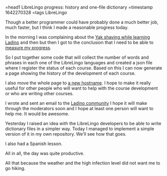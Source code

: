 =head1 LibreLingo progress: history and one-file dictionary
=timestamp 1642270328
=tags LibreLingo



Though a better programmer could have probably done a much better job, much faster, but I think I made a reasonable progress today.



In the morning I was complaining about the <a href="/yak-shaving-for-ladino.html">Yak shaving while learning Ladino</a> and then
but then I got to the conclusion that I need to be able to <a href="/measuring-progress-with-ladino.html">measure my progress</a>.

So I put together some code that will collect the number of words and phrases in each one of the LibreLingo languages and created
a json file where I register the status of each course. Based on this I can now generate a page showing the history of the development
of each course.

I also move the whole page to <a href="https://lili.szabgab.com/">a new hostname</a>.
I hope to make it really useful for other people who will want to help with the course development or who are writing other courses.

I wrote and sent an email to the <a href="https://ladinokomunita.groups.io/g/main">Ladino community</a> I hope it will make through the
moderators soon and I hope at least one person will want to help me. It would be awesome.

Yesterday I raised an idea with the LibreLingo developers to be able to write dictionary files in a simpler way. Today I managed to implement
a simple version of it in my own repository. We'll see how that goes.

I also had a Spanish lesson.

All in all, the day was quite productive.

All that because the weather and the high infection level did not want me to go hiking.

